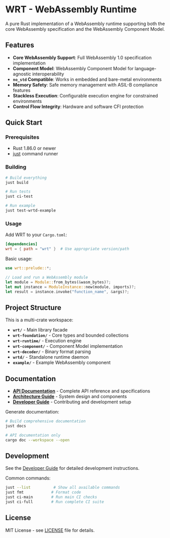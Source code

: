 # WRT - WebAssembly Runtime

A pure Rust implementation of a WebAssembly runtime supporting both the core WebAssembly specification and the WebAssembly Component Model.

## Features

- **Core WebAssembly Support**: Full WebAssembly 1.0 specification implementation
- **Component Model**: WebAssembly Component Model for language-agnostic interoperability  
- **`no_std` Compatible**: Works in embedded and bare-metal environments
- **Memory Safety**: Safe memory management with ASIL-B compliance features
- **Stackless Execution**: Configurable execution engine for constrained environments
- **Control Flow Integrity**: Hardware and software CFI protection

## Quick Start

### Prerequisites

- Rust 1.86.0 or newer
- [just](https://github.com/casey/just) command runner

### Building

```bash
# Build everything
just build

# Run tests
just ci-test

# Run example
just test-wrtd-example
```

### Usage

Add WRT to your `Cargo.toml`:

```toml
[dependencies]
wrt = { path = "wrt" }  # Use appropriate version/path
```

Basic usage:

```rust
use wrt::prelude::*;

// Load and run a WebAssembly module
let module = Module::from_bytes(&wasm_bytes)?;
let mut instance = ModuleInstance::new(module, imports)?;
let result = instance.invoke("function_name", &args)?;
```

## Project Structure

This is a multi-crate workspace:

- **`wrt/`** - Main library facade
- **`wrt-foundation/`** - Core types and bounded collections  
- **`wrt-runtime/`** - Execution engine
- **`wrt-component/`** - Component Model implementation
- **`wrt-decoder/`** - Binary format parsing
- **`wrtd/`** - Standalone runtime daemon
- **`example/`** - Example WebAssembly component

## Documentation

- **[API Documentation](docs/_build/html)** - Complete API reference and specifications
- **[Architecture Guide](docs/source/architecture/)** - System design and components
- **[Developer Guide](docs/source/development/)** - Contributing and development setup

Generate documentation:

```bash
# Build comprehensive documentation
just docs

# API documentation only  
cargo doc --workspace --open
```

## Development

See the [Developer Guide](docs/source/development/) for detailed development instructions.

Common commands:

```bash
just --list          # Show all available commands
just fmt            # Format code
just ci-main        # Run main CI checks
just ci-full        # Run complete CI suite
```

## License

MIT License - see [LICENSE](LICENSE) file for details.
